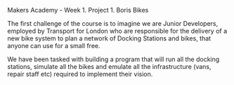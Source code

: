 Makers Academy - Week 1. Project 1.
Boris Bikes

The first challenge of the course is to imagine we are Junior Developers, employed by 
Transport for London who are responsible for the delivery of a new bike system to plan a network of Docking Stations and bikes, that anyone can use for a small free. 

We have been tasked with building a program that will run all the docking stations, simulate all the bikes and emulate all the infrastructure (vans, repair staff etc) required to implement their vision.

 